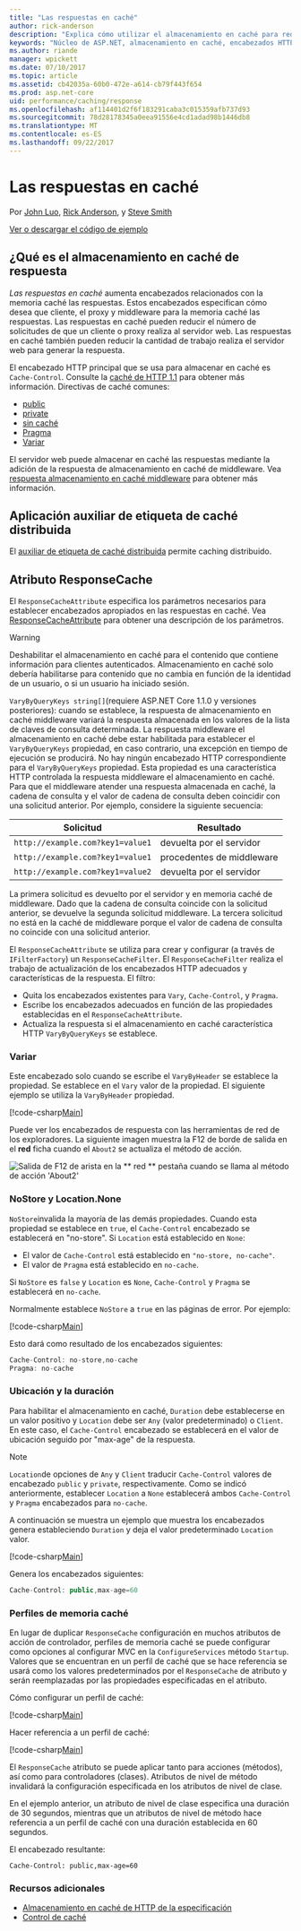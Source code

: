 ```yaml
---
title: "Las respuestas en caché"
author: rick-anderson
description: "Explica cómo utilizar el almacenamiento en caché para reducir el ancho de banda y mejorar el rendimiento de respuesta."
keywords: "Núcleo de ASP.NET, almacenamiento en caché, encabezados HTTP de respuesta"
ms.author: riande
manager: wpickett
ms.date: 07/10/2017
ms.topic: article
ms.assetid: cb42035a-60b0-472e-a614-cb79f443f654
ms.prod: asp.net-core
uid: performance/caching/response
ms.openlocfilehash: af114401d2f6f183291caba3c015359afb737d93
ms.sourcegitcommit: 78d28178345a0eea91556e4cd1adad98b1446db8
ms.translationtype: MT
ms.contentlocale: es-ES
ms.lasthandoff: 09/22/2017
---
```

# <a name="response-caching"></a>Las respuestas en caché

Por [John Luo](https://github.com/JunTaoLuo), [Rick Anderson](https://twitter.com/RickAndMSFT), y [Steve Smith](https://ardalis.com/)

[Ver o descargar el código de ejemplo](https://github.com/aspnet/Docs/tree/master/aspnetcore/performance/caching/response/sample)

## <a name="what-is-response-caching"></a>¿Qué es el almacenamiento en caché de respuesta

*Las respuestas en caché* aumenta encabezados relacionados con la memoria caché las respuestas. Estos encabezados especifican cómo desea que cliente, el proxy y middleware para la memoria caché las respuestas. Las respuestas en caché pueden reducir el número de solicitudes de que un cliente o proxy realiza al servidor web. Las respuestas en caché también pueden reducir la cantidad de trabajo realiza el servidor web para generar la respuesta. 

El encabezado HTTP principal que se usa para almacenar en caché es `Cache-Control`. Consulte la [caché de HTTP 1.1](https://tools.ietf.org/html/rfc7234#section-5.2) para obtener más información. Directivas de caché comunes:

* [public](https://tools.ietf.org/html/rfc7234#section-5.2.2.5)
* [private](https://tools.ietf.org/html/rfc7234#section-5.2.2.6)
* [sin caché](https://tools.ietf.org/html/rfc7234#section-5.2.1.4)
* [Pragma](https://tools.ietf.org/html/rfc7234#section-5.4)
* [Variar](https://tools.ietf.org/html/rfc7231#section-7.1.4)

El servidor web puede almacenar en caché las respuestas mediante la adición de la respuesta de almacenamiento en caché de middleware. Vea [respuesta almacenamiento en caché middleware](middleware.md) para obtener más información.

## <a name="distributed-cache-tag-helper"></a>Aplicación auxiliar de etiqueta de caché distribuida

El [auxiliar de etiqueta de caché distribuida](xref:mvc/views/tag-helpers/builtin-th/DistributedCacheTagHelper) permite caching distribuido.


## <a name="responsecache-attribute"></a>Atributo ResponseCache

El `ResponseCacheAttribute` especifica los parámetros necesarios para establecer encabezados apropiados en las respuestas en caché. Vea [ResponseCacheAttribute](https://docs.microsoft.com/aspnet/core/api/microsoft.aspnetcore.mvc.responsecacheattribute) para obtener una descripción de los parámetros.

>[!WARNING]
> Deshabilitar el almacenamiento en caché para el contenido que contiene información para clientes autenticados. Almacenamiento en caché solo debería habilitarse para contenido que no cambia en función de la identidad de un usuario, o si un usuario ha iniciado sesión.

`VaryByQueryKeys string[]`(requiere ASP.NET Core 1.1.0 y versiones posteriores): cuando se establece, la respuesta de almacenamiento en caché middleware variará la respuesta almacenada en los valores de la lista de claves de consulta determinada. La respuesta middleware el almacenamiento en caché debe estar habilitada para establecer el `VaryByQueryKeys` propiedad, en caso contrario, una excepción en tiempo de ejecución se producirá. No hay ningún encabezado HTTP correspondiente para el `VaryByQueryKeys` propiedad. Esta propiedad es una característica HTTP controlada la respuesta middleware el almacenamiento en caché. Para que el middleware atender una respuesta almacenada en caché, la cadena de consulta y el valor de cadena de consulta deben coincidir con una solicitud anterior. Por ejemplo, considere la siguiente secuencia:

| Solicitud          | Resultado |
| ----------------- | ------------ | 
| `http://example.com?key1=value1` | devuelta por el servidor |
| `http://example.com?key1=value1` | procedentes de middleware |
| `http://example.com?key1=value2` | devuelta por el servidor |

La primera solicitud es devuelto por el servidor y en memoria caché de middleware. Dado que la cadena de consulta coincide con la solicitud anterior, se devuelve la segunda solicitud middleware. La tercera solicitud no está en la caché de middleware porque el valor de cadena de consulta no coincide con una solicitud anterior. 

El `ResponseCacheAttribute` se utiliza para crear y configurar (a través de `IFilterFactory`) un `ResponseCacheFilter`. El `ResponseCacheFilter` realiza el trabajo de actualización de los encabezados HTTP adecuados y características de la respuesta. El filtro:

* Quita los encabezados existentes para `Vary`, `Cache-Control`, y `Pragma`. 
* Escribe los encabezados adecuados en función de las propiedades establecidas en el `ResponseCacheAttribute`. 
* Actualiza la respuesta si el almacenamiento en caché característica HTTP `VaryByQueryKeys` se establece.

### <a name="vary"></a>Variar

Este encabezado solo cuando se escribe el `VaryByHeader` se establece la propiedad. Se establece en el `Vary` valor de la propiedad. El siguiente ejemplo se utiliza la `VaryByHeader` propiedad.

[!code-csharp[Main](response/sample/Controllers/HomeController.cs?name=snippet_VaryByHeader&highlight=1)]

Puede ver los encabezados de respuesta con las herramientas de red de los exploradores. La siguiente imagen muestra la F12 de borde de salida en el **red** ficha cuando el `About2` se actualiza el método de acción. 

![Salida de F12 de arista en la ** red ** pestaña cuando se llama al método de acción 'About2'](response/_static/vary.png)

### <a name="nostore-and-locationnone"></a>NoStore y Location.None

`NoStore`invalida la mayoría de las demás propiedades. Cuando esta propiedad se establece en `true`, el `Cache-Control` encabezado se establecerá en "no-store". Si `Location` está establecido en `None`:

* El valor de `Cache-Control` está establecido en `"no-store, no-cache"`. 
* El valor de `Pragma` está establecido en `no-cache`. 

Si `NoStore` es `false` y `Location` es `None`, `Cache-Control` y `Pragma` se establecerá en `no-cache`.

Normalmente establece `NoStore` a `true` en las páginas de error. Por ejemplo:

[!code-csharp[Main](response/sample/Controllers/HomeController.cs?name=snippet1&highlight=1)]

Esto dará como resultado de los encabezados siguientes:

```javascript
Cache-Control: no-store,no-cache
Pragma: no-cache
```

### <a name="location-and-duration"></a>Ubicación y la duración

Para habilitar el almacenamiento en caché, `Duration` debe establecerse en un valor positivo y `Location` debe ser `Any` (valor predeterminado) o `Client`. En este caso, el `Cache-Control` encabezado se establecerá en el valor de ubicación seguido por "max-age" de la respuesta.

> [!NOTE]
> `Location`de opciones de `Any` y `Client` traducir `Cache-Control` valores de encabezado `public` y `private`, respectivamente. Como se indicó anteriormente, establecer `Location` a `None` establecerá ambos `Cache-Control` y `Pragma` encabezados para `no-cache`.

A continuación se muestra un ejemplo que muestra los encabezados genera estableciendo `Duration` y deja el valor predeterminado `Location` valor.

[!code-csharp[Main](response/sample/Controllers/HomeController.cs?name=snippet_duration&highlight=1)]

Genera los encabezados siguientes:

```javascript
Cache-Control: public,max-age=60
   ```

### <a name="cache-profiles"></a>Perfiles de memoria caché

En lugar de duplicar `ResponseCache` configuración en muchos atributos de acción de controlador, perfiles de memoria caché se puede configurar como opciones al configurar MVC en la `ConfigureServices` método `Startup`. Valores que se encuentran en un perfil de caché que se hace referencia se usará como los valores predeterminados por el `ResponseCache` de atributo y serán reemplazadas por las propiedades especificadas en el atributo.

Cómo configurar un perfil de caché:

[!code-csharp[Main](response/sample/Startup.cs?name=snippet1)] 

Hacer referencia a un perfil de caché:

[!code-csharp[Main](response/sample/Controllers/HomeController.cs?name=snippet_controller&highlight=1,4)]

El `ResponseCache` atributo se puede aplicar tanto para acciones (métodos), así como para controladores (clases). Atributos de nivel de método invalidará la configuración especificada en los atributos de nivel de clase.

En el ejemplo anterior, un atributo de nivel de clase especifica una duración de 30 segundos, mientras que un atributos de nivel de método hace referencia a un perfil de caché con una duración establecida en 60 segundos.

El encabezado resultante:

```
Cache-Control: public,max-age=60
   ```

  ### <a name="additional-resources"></a>Recursos adicionales

* [Almacenamiento en caché de HTTP de la especificación](https://tools.ietf.org/html/rfc7234#section-3)
* [Control de caché](https://www.w3.org/Protocols/rfc2616/rfc2616-sec14.html#sec14.9)
